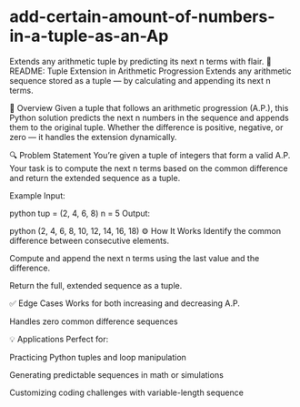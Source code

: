 # add-certain-amount-of-numbers-in-a-tuple-as-an-Ap
Extends any arithmetic tuple by predicting its next n terms with flair.
📘 README: Tuple Extension in Arithmetic Progression
Extends any arithmetic sequence stored as a tuple — by calculating and appending its next n terms.

🧩 Overview
Given a tuple that follows an arithmetic progression (A.P.), this Python solution predicts the next n numbers in the sequence and appends them to the original tuple. Whether the difference is positive, negative, or zero — it handles the extension dynamically.

🔍 Problem Statement
You’re given a tuple of integers that form a valid A.P. Your task is to compute the next n terms based on the common difference and return the extended sequence as a tuple.

Example Input:

python
tup = (2, 4, 6, 8)
n = 5
Output:

python
(2, 4, 6, 8, 10, 12, 14, 16, 18)
⚙️ How It Works
Identify the common difference between consecutive elements.

Compute and append the next n terms using the last value and the difference.

Return the full, extended sequence as a tuple.


✅ Edge Cases
Works for both increasing and decreasing A.P.

Handles zero common difference sequences 

💡 Applications
Perfect for:

Practicing Python tuples and loop manipulation

Generating predictable sequences in math or simulations

Customizing coding challenges with variable-length sequence
